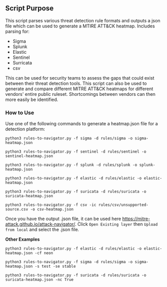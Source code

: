 ## Script Purpose

This script parses various threat detection rule formats and outputs a json file which can be used to generate a MTIRE ATT&CK heatmap.
Includes parsing for: 
- Sigma 
- Splunk 
- Elastic
- Sentinel
- Surricata
- csv

This can be used for security teams to assess the gaps that could exist between their threat detection tools.
This script can also be used to generate and compare different MITRE ATT&CK heatmaps for different vendors' entire public ruleset. Shortcomings between vendors can then more easily be identified.
### How to Use
Use one of the following commands to generate a heatmap.json file for a detection platform:

`python3 rules-to-navigator.py -f sigma -d rules/sigma -o sigma-heatmap.json`

`python3 rules-to-navigator.py -f sentinel -d rules/sentinel -o sentinel-heatmap.json`

`python3 rules-to-navigator.py -f splunk -d rules/splunk -o splunk-heatmap.json`

`python3 rules-to-navigator.py -f elastic -d rules/elastic -o elastic-heatmap.json`

`python3 rules-to-navigator.py -f suricata -d rules/suricata -o suricata-heatmap.json`

`python3 rules-to-navigator.py -f csv -ic rules/csv/unsupported-source.csv -o csv-heatmap.json`


Once you have the output .json file, it can be used here https://mitre-attack.github.io/attack-navigator/.
Click `Open Existing layer` then `Upload from local` and select the .json file.

**Other Examples**

`python3 rules-to-navigator.py -f elastic -d rules/elastic -o elastic-heatmap.json -cf neon`

`python3 rules-to-navigator.py -f sigma -d rules/sigma -o sigma-heatmap.json -s test -se stable`

`python3 rules-to-navigator.py -f suricata -d rules/suricata -o suricata-heatmap.json -nc True`

